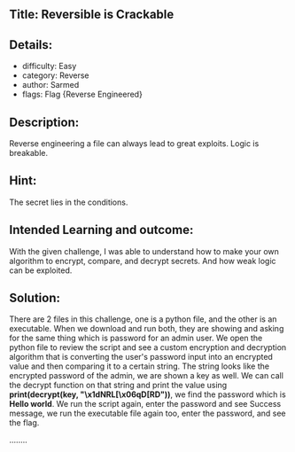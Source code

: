﻿## Title: Reversible is Crackable
## Details:
* difficulty: Easy
* category: Reverse 
* author: Sarmed
* flags: Flag {Reverse Engineered}

## Description:
Reverse engineering a file can always lead to great exploits. Logic is breakable. 

## Hint:
The secret lies in the conditions.

## Intended Learning and outcome:

With the given challenge, I was able to understand how to make your own algorithm to encrypt, compare, and decrypt secrets. And how weak logic can be exploited. 

## Solution: 

There are 2 files in this challenge, one is a python file, and the other is an executable. When we download and run both, they are showing and asking for the same thing which is password for an admin user. We open the python file to review the script and see a custom encryption and decryption algorithm that is converting the user's password input into an encrypted value and then comparing it to a certain string. The string looks like the encrypted password of the admin, we are shown a key as well. We can call the decrypt function on that string and print the value using **print(decrypt(key, "\x1dNRL[\x06qD[RD"))**, we find the password which is **Hello world**. We run the script again, enter the password and see Success message, we run the executable file again too, enter the password, and see the flag.

........




